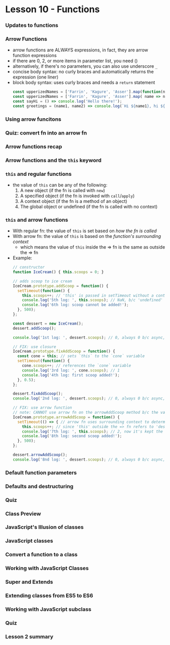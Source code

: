 # Lesson 10 - Functions

### Updates to functions

### Arrow Functions
* arrow functions are ALWAYS expressions, in fact, they are arrow function expressions
* if there are 0, 2, or more items in parameter list, you need ()
* alternatively, if there's no parameters, you can also use underscore `_`
* concise body syntax: no curly braces and automatically returns the expression (one liner)
* block body syntax: uses curly braces and needs a `return` statement
  ```js
  const upperizedNames = ['Farrin', 'Kagure', 'Asser'].map(function(name) { return name.toUpperCase(); });
  const upperizedNames = ['Farrin', 'Kagure', 'Asser'].map( name => name.toUpperCase());
  const sayHi = () => console.log('Hello there!');
  const greetings = (name1, name2) => console.log(`Hi ${name1}, hi ${name2}.`);
  ```

### Using arrow funcitons
### Quiz: convert fn into an arrow fn
### Arrow functions recap
### Arrow functions and the `this` keyword

### `this` and regular functions
* the value of `this` can be any of the following:
  1. A new object (if the fn is called with `new`)
  2. A specified object (if the fn is invoked with `call`/`apply`)
  3. A context object (if the fn is a method of an object)
  4. The global object or undefined (if the fn is called with no context)

### `this` and arrow functions
* With regular fn: the value of `this` is set based on *how the fn is called*
* With arrow fn: the value of `this` is based on the *function's surrounding context*
  * which means the value of `this` inside the => fn is the same as outside the => fn
* Example:
  ```js
  // constructor
  function IceCream() { this.scoops = 0; }

  // adds scoop to ice cream
  IceCream.prototype.addScoop = function() {
    setTimeout(function() {
      this.scoops++; // 'this' is passed in setTimeout without a context
      console.log('5th log: ', this.scoops); // NaN, b/c 'undefined' + 1 is NaN
      console.log('6th log: scoop cannot be added!');
    }, 500);
  };

  const dessert = new IceCream();
  dessert.addScoop();

  console.log('1st log: ', dessert.scoops); // 0, always 0 b/c async, will be diff if u run in steps (dev tool)

  // FIX: use closure
  IceCream.prototype.fixAddScoop = function() {
    const cone = this; // sets `this` to the `cone` variable
    setTimeout(function() {
      cone.scoops++; // references the `cone` variable
      console.log('3rd log: ', cone.scoops); // 1
      console.log('4th log: first scoop added!');
    }, 0.5);
  };

  dessert.fixAddScoop();
  console.log('2nd log: ', dessert.scoops); // 0, always 0 b/c async, will be 1 if u run in steps (dev tool)

  // FIX: use arrow function
  // note: CANNOT use arrow fn on the arrowAddScoop method b/c the value of 'this' will become global object
  IceCream.prototype.arrowAddScoop = function() {
    setTimeout(() => { // arrow fn uses surrounding context to determine what 'this' referes to
      this.scoops++; // since 'this' outside the => fn refers to 'dessert', hence 'this' inside the => fn will be same
      console.log('7th log: ', this.scoops); // 2, now it's kept the context
      console.log('8th log: second scoop added!');
    }, 500);
  };

  dessert.arrowAddScoop();
  console.log('8nd log: ', dessert.scoops); // 0, always 0 b/c async, will be 2 if u run in steps (dev tool)
  ```

### Default function parameters

### Defaults and destructuring

### Quiz

### Class Preview

### JavaScript's Illusion of classes

### JavaScript classes

### Convert a function to a class

### Working with JavaScript Classes

### Super and Extends

### Extending classes from ES5 to ES6

### Working with JavaScript subclass

### Quiz

### Lesson 2 summary
